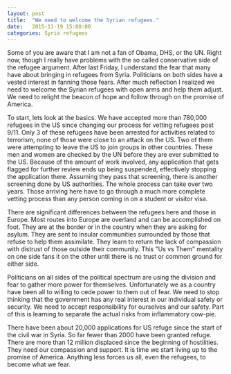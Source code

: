 ```yaml
---
layout: post
title:  "We need to welcome the Syrian refugees."
date:   2015-11-19 15:00:00
categories: Syria refugees 
---
```

Some of you are aware that I am not a fan of Obama, DHS, or the UN.  Right now, though I really have problems with the so called conservative side of the refugee argument. After last Friday, I understand the fear that many have about bringing in refugees from Syria. Politicians on both sides have a vested interest in fanning those fears.  After much reflection I realized we need to welcome the Syrian refugees with open arms and help them adjust. We need to relight the beacon of hope and follow through on the promise of America.

To start, lets look at the basics.  We have accepted more than 780,000 refugees in the US since changing our process for vetting refugees post 9/11.  Only 3 of these refugees have been arrested for activities related to terrorism, none of those were close to an attack on the US.  Two of them were attempting to leave the US to join groups in other countries.  These men and women are checked by the UN before they are ever submitted to the US.  Because of the amount of work involved, any application that gets flagged for further review ends up being suspended, effectively stopping the application there.  Assuming they pass that screening, there is another screening done by US authorities.  The whole process can take over two years.  Those arriving here have to go through a much more complete vetting process than any person coming in on a student or visitor visa.

There are significant differences between the refugees here and those in Europe. Most routes into Europe are overland and can be accomplished on foot.  They are at the border or in the country when they are asking for asylum.  They are sent to insular communities surrounded by those that refuse to help them assimilate.  They learn to return the lack of compassion with distrust of those outside their community.  This "Us vs Them" mentality on one side fans it on the other until there is no trust or common ground for either side.

Politicians on all sides of the political spectrum are using the division and fear to gather more power for themselves.  Unfortunately we as a country have been all to willing to cede power to them out of fear.  We need to stop thinking that the government has any real interest in our individual safety or security.  We need to accept responsibility for ourselves and our safety.  Part of this is learning to separate the actual risks from inflammatory cow-pie.

There have been about 20,000 applications for US refuge since the start of the civil war in Syria.  So far fewer than 2000 have been granted refuge.  There are more than 12 million displaced since the beginning of hostilities.  They need our compassion and support.  It is time we start living up to the promise of America.  Anything less forces us all, even the refugees, to become what we fear.